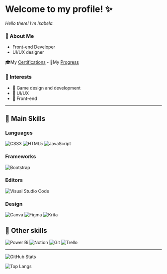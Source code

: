 # Welcome to my profile! ✨

<i>Hello there! I'm Isabela. </i>

### 🍄 About Me

- Front-end Developer
- UI/UX designer

🎓My [Certifications](https://www.linkedin.com/in/isabelabu/details/certifications/) -
🎯My [Progress](https://github.com/isabelabu/my-progress)

### 🎲 Interests
- 📍 Game design and development
- 📍 UI/UX
- 📍 Front-end
***

## 🥇 Main Skills
### Languages
![CSS3](https://img.shields.io/badge/css3-%231572B6.svg?style=for-the-badge&logo=css3&logoColor=white)
![HTML5](https://img.shields.io/badge/html5-%23E34F26.svg?style=for-the-badge&logo=html5&logoColor=white)
![JavaScript](https://img.shields.io/badge/javascript-%23323330.svg?style=for-the-badge&logo=javascript&logoColor=%23F7DF1E)

### Frameworks
![Bootstrap](https://img.shields.io/badge/bootstrap-%238511FA.svg?style=for-the-badge&logo=bootstrap&logoColor=white)

### Editors
![Visual Studio Code](https://img.shields.io/badge/Visual%20Studio%20Code-0078d7.svg?style=for-the-badge&logo=visual-studio-code&logoColor=white)

### Design
![Canva](https://img.shields.io/badge/Canva-%2300C4CC.svg?style=for-the-badge&logo=Canva&logoColor=white)
![Figma](https://img.shields.io/badge/figma-%23F24E1E.svg?style=for-the-badge&logo=figma&logoColor=white)
![Krita](https://img.shields.io/badge/Krita-203759?style=for-the-badge&logo=krita&logoColor=EEF37B)


## 🥈 Other skills
![Power Bi](https://img.shields.io/badge/power_bi-F2C811?style=for-the-badge&logo=powerbi&logoColor=black)
![Notion](https://img.shields.io/badge/Notion-%23000000.svg?style=for-the-badge&logo=notion&logoColor=white)
![Git](https://img.shields.io/badge/git-%23F05033.svg?style=for-the-badge&logo=git&logoColor=white)
![Trello](https://img.shields.io/badge/Trello-0052CC?style=for-the-badge&logo=trello&logoColor=white)

***
![GitHub Stats](https://github-readme-stats.vercel.app/api?username=isabelabu&theme=transparent&bg_color=100000&border_color=E94D5F&show_icons=true&icon_color=E94D5F&title_color=E94D5F&text_color=FFF)

![Top Langs](https://github-readme-stats.vercel.app/api/top-langs/?username=isabelabu&theme=transparent&bg_color=100000&border_color=E94D5F&show_icons=true&icon_color=E94D5F&title_color=E94D5F&text_color=FFF&hide_progress=true)
